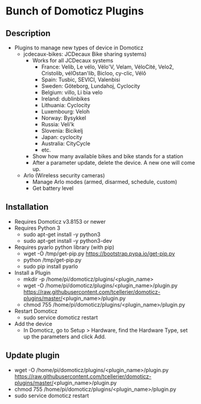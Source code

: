# Bunch of Domoticz Plugins

## Description
* Plugins to manage new types of device in Domoticz
  * jcdecaux-bikes: JCDecaux Bike sharing systems)
	* Works for all JCDecaux systems
	  * France: Velib, Le vélo, Vélo'V, Velam, VéloCité, Velo2, Cristolib, vélOstan'lib, Bicloo, cy-clic, Vélô
	  * Spain: Tusbic, SEVICI, Valenbisi
	  * Sweden: Göteborg, Lundahoj, Cyclocity
      * Belgium: villo, Li bia velo
      * Ireland: dublinbikes
	  * Lithuania: Cyclocity
	  * Luxembourg: Veloh
	  * Norway: Bysykkel
	  * Russia: Veli'k
	  * Slovenia: Bicikelj
	  * Japan: cyclocity
	  * Australia: CityCycle
	  * etc.
    * Show how many available bikes and bike stands for a station
	* After a parameter update, delete the device. A new one will come up.
  * Arlo (Wireless security cameras)
    * Manage Arlo modes (armed, disarmed, schedule, custom)
	* Get battery level


## Installation 
* Requires Domoticz v3.8153 or newer
* Requires Python 3
  * sudo apt-get install -y python3
  * sudo apt-get install -y python3-dev
* Requires pyarlo python library (with pip)
  * wget -O /tmp/get-pip.py https://bootstrap.pypa.io/get-pip.py
  * python /tmp/get-pip.py
  * sudo pip install pyarlo
* Install a Plugin
  * mkdir -p /home/pi/domoticz/plugins/<plugin_name>
  * wget -O /home/pi/domoticz/plugins/<plugin_name>/plugin.py https://raw.githubusercontent.com/tcellerier/domoticz-plugins/master/<plugin_name>/plugin.py
  * chmod 755 /home/pi/domoticz/plugins/<plugin_name>/plugin.py
* Restart Domoticz
  * sudo service domoticz restart
* Add the device
  * In Domoticz, go to Setup > Hardware, find the Hardware Type, set up the parameters and click Add.


## Update plugin
  * wget -O /home/pi/domoticz/plugins/<plugin_name>/plugin.py https://raw.githubusercontent.com/tcellerier/domoticz-plugins/master/<plugin_name>/plugin.py
  * chmod 755 /home/pi/domoticz/plugins/<plugin_name>/plugin.py
  * sudo service domoticz restart
